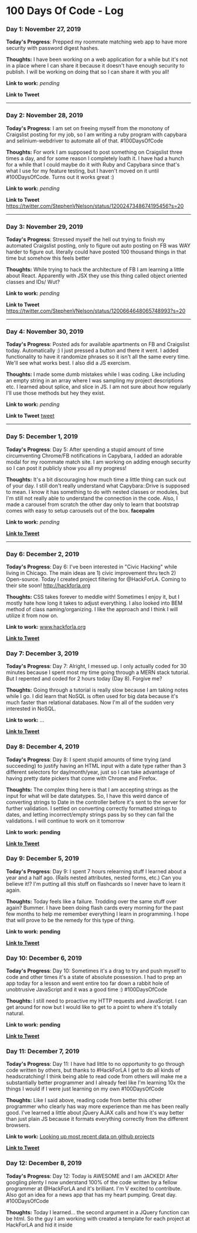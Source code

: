 # 100 Days Of Code - Log

### Day 1: November 27, 2019

**Today's Progress**: Prepped my roommate matching web app to have more security with password digest hashes.

**Thoughts:** I have been working on a web application for a while but it's not in a place where I can share it because it doesn't have enough security to publish. I will be working on doing that so I can share it with you all!

**Link to work:** _pending_

**Link to Tweet**

---

### Day 2: November 28, 2019

**Today's Progress**: I am set on freeing myself from the monotony of Craigslist posting for my job, so I am writing a ruby program with capybara and selinium-webdriver to automate all of that. #100DaysOfCode

**Thoughts:** For work I am supposed to post something on Craigslist three times a day, and for some reason I completely loath it. I have had a hunch for a while that I could maybe do it with Ruby and Capybara since that's what I use for my feature testing, but I haven't moved on it until #100DaysOfCode. Turns out it works great :)

**Link to work:** _pending_

**Link to Tweet** https://twitter.com/StephenVNelson/status/1200247348674195456?s=20

---

### Day 3: November 29, 2019

**Today's Progress**: Stressed myself the hell out trying to finish my automated Craigslist posting, only to figure out auto posting on FB was WAY harder to figure out. literally could have posted 100 thousand things in that time but somehow this feels better

**Thoughts:** While trying to hack the architecture of FB I am learning a little about React. Apparently with JSX they use this thing called object oriented classes and IDs/ Wut?

**Link to work:** _pending_

**Link to Tweet** https://twitter.com/StephenVNelson/status/1200664648065748993?s=20

---

### Day 4: November 30, 2019

**Today's Progress**: Posted ads for available apartments on FB and Craigslist today. Automatically :) I just pressed a button and there it went. I added functionality to have it randomize phrases so it isn't all the same every time. We'll see what works best. I also did a JS exercism.

**Thoughts:** I made some dumb mistakes while I was coding. Like including an empty string in an array where I was sampling my project descriptions etc. I learned about splice, and slice in JS. I am not sure about how regularly I'll use those methods but hey they exist.

**Link to work:** _pending_

**Link to Tweet** [tweet](https://twitter.com/StephenVNelson/status/1200976915416305664?s=20)

---

### Day 5: December 1, 2019

**Today's Progress**: Day 5: After spending a stupid amount of time circumventing Chrome/FB notifications in Capybara, I added an adorable modal for my roommate match site. I am working on adding enough security so I can post it publicly show you all my progress!

**Thoughts:** It's a bit discouraging how much time a little thing can suck out of your day. I still don't really understand what Capybara::Drive is supposed to mean. I know it has something to do with nested classes or modules, but I'm still not really able to understand the connection in the code. Also, I made a carousel from scratch the other day only to learn that bootstrap comes with easy to setup carousels out of the box. **facepalm**

**Link to work:** _pending_

**[Link to Tweet](https://twitter.com/StephenVNelson/status/1201351094053437440?s=20)**

---

### Day 6: December 2, 2019

**Today's Progress**: Day 6: I've been interested in "Civic Hacking" while living in Chicago. The main ideas are 1) civic improvement thru tech 2) Open-source. Today I created project filtering for @HackForLA. Coming to their site soon! http://hackforla.org

**Thoughts:** CSS takes forever to meddle with! Sometimes I enjoy it, but I mostly hate how long it takes to adjust everything. I also looked into BEM method of class naming/organizing. I like the approach and I think I will utilize it from now on.  

**Link to work:** www.hackforla.org

**[Link to Tweet](https://twitter.com/StephenVNelson/status/1201686447847137280?s=20)**

### Day 7: December 3, 2019

**Today's Progress**: Day 7: Alright, I messed up. I only actually coded for 30 minutes because I spent most my time going through a MERN stack tutorial. But I repented and coded for 2 hours today (Day 8). Forgive me?

**Thoughts:** Going through a tutorial is really slow because I am taking notes while I go. I did learn that NoSQL is often used for big data because it's much faster than relational databases. Now I'm all of the sudden very interested in NoSQL.

**Link to work:** ...

**[Link to Tweet](https://twitter.com/StephenVNelson/status/1202462688837681152?s=20)**

### Day 8: December 4, 2019

**Today's Progress**: Day 8: I spent stupid amounts of time trying (and succeeding) to justify having an HTML input with a date type rather than 3 different selectors for day/month/year, just so I can take advantage of having pretty date pickers that come with Chrome and Firefox.

**Thoughts:** The complex thing here is that I am accepting strings as the input for what will be date datatypes. So, I have this weird dance of converting strings to Date in the controller before it's sent to the server for further validation. I settled on converting correctly formatted strings to dates, and letting incorrect/empty strings pass by so they can fail the validations. I will continue to work on it tomorrow

**Link to work:** __pending__

**[Link to Tweet](https://twitter.com/StephenVNelson/status/1202464303200100352?s=20)**

### Day 9: December 5, 2019

**Today's Progress**: Day 9: I spent 7 hours relearning stuff I learned about a year and a half ago. (Rails nested attributes, nested forms, etc.) Can you believe it!? I'm putting all this stuff on flashcards so I never have to learn it again.

**Thoughts:** Today feels like a failure. Trodding over the same stuff over again? Bummer. I have been doing flash cards every morning for the past few months to help me remember everything I learn in programming. I hope that will prove to be the remedy for this type of thing.

**Link to work:** __pending__

**[Link to Tweet](https://twitter.com/StephenVNelson/status/1202780466379513856?s=20)**

### Day 10: December 6, 2019

**Today's Progress**: Day 10: Sometimes it's a drag to try and push myself to code and other times it's a state of absolute possession. I had to prep an app today for a lesson and went entire too far down a rabbit hole of unobtrusive JavaScript and it was a good time :) #100DaysOfCode

**Thoughts:** I still need to proactive my HTTP requests and JavaScript. I can get around for now but I would like to get to a point to where it's totally natural.

**Link to work:** __pending__

**[Link to Tweet](https://twitter.com/StephenVNelson/status/1202780466379513856?s=20)**

### Day 11: December 7, 2019

**Today's Progress**: Day 11: I have had little to no opportunity to go through code written by others, but thanks to #HackForLA I get to do all kinds of headscratching! I think being able to read code from others will make me a substantially better programmer and I already feel like I'm learning 10x the things I would if I were just learning on my own #100DaysOfCode

**Thoughts:** Like I said above, reading code from better this other programmer who clearly has way more experience than me has been really good. I've learned a little about jQuery AJAX calls and how it's way better than just plain JS because it formats everything correctly from the different browsers.

**Link to work:** [Looking up most recent data on github projects](https://github.com/hackforla/github-api-test)

**[Link to Tweet](https://twitter.com/StephenVNelson/status/1203571280139735040?s=20)**

### Day 12: December 8, 2019

**Today's Progress**: Day 12: Today is AWESOME and I am JACKED! After googling plenty I now understand 100% of the code written by a fellow programmer at @HackForLA and it's brilliant. I'm V excited to contribute. Also got an idea for a news app that has my heart pumping. Great day. #100DaysOfCode

**Thoughts:** Today I learned... the second argument in a JQuery function can be html. So the guy I am working with created a template for each project at HackForLA and hid it inside <script> tags and saved that html in a JQuery object and stored it in a variable. He then used that variable as his second argument for a call into a JQuery function then proceeded to change all of the values based on the data!

**Link to work:** [Looking up most recent data on github projects](https://github.com/hackforla/github-api-test)

**[Link to Tweet](https://twitter.com/StephenVNelson/status/1203571280139735040?s=20)**

### Day 13: December 9, 2019

**Today's Progress**: Day 13:  #100DaysOfCode

**Thoughts:** 

**Link to work:** [Looking up most recent data on github projects](https://github.com/hackforla/github-api-test)

**[Link to Tweet](https://twitter.com/StephenVNelson/status/1203571280139735040?s=20)**
